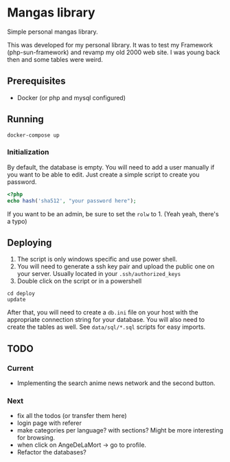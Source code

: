 # Mangas library

Simple personal mangas library.

This was developed for my personal library. It was to test my Framework (php-sun-framework) and revamp 
my old 2000 web site. I was young back then and some tables were weird.

## Prerequisites

* Docker (or php and mysql configured)

## Running

```Shell
docker-compose up
```

### Initialization

By default, the database is empty. You will need to add a user manually if you
want to be able to edit. Just create a simple script to create you password.
 
```PHP
<?php
echo hash('sha512', "your password here");
```

If you want to be an admin, be sure to set the ``rolw`` to 1. (Yeah yeah, there's a typo)

## Deploying

1. The script is only windows specific and use power shell.
1. You will need to generate a ssh key pair and upload the public one on your server. Usually located in your ``.ssh/authorized_keys``
1. Double click on the script or in a powershell

```Shell
cd deploy
update
```

After that, you will need to create a ``db.ini`` file on your host with the appropriate
connection string for your database. You will also need to create the tables as well.
See ``data/sql/*.sql`` scripts for easy imports.

## TODO

### Current

* Implementing the search anime news network and the second button.

### Next

* fix all the todos (or transfer them here)
* login page with referer
* make categories per language? with sections? Might be more interesting for browsing.
* when click on AngeDeLaMort -> go to profile.
* Refactor the databases?